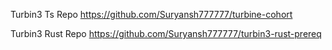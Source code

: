 Turbin3 Ts Repo
https://github.com/Suryansh777777/turbine-cohort

Turbin3 Rust Repo
https://github.com/Suryansh777777/turbin3-rust-prereq
